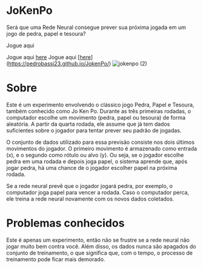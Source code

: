 # JoKenPo
Será que uma Rede Neural consegue prever sua próxima jogada em um jogo de pedra, papel e tesoura?


Jogue aqui

Jogue aqui [here](https://victorribeiro.com/jokenpo)
Jogue aqui [[here](https://victorribeiro.com/jokenpo)](https://pedrobassi23.github.io/JokenPo/)
![jokenpo (2)](https://github.com/user-attachments/assets/58ddf297-8001-46a5-8a6f-9917fb5dfd13)


# Sobre
Este é um experimento envolvendo o clássico jogo Pedra, Papel e Tesoura, também conhecido como Jo Ken Po. Durante as três primeiras rodadas, o computador escolhe um movimento (pedra, papel ou tesoura) de forma aleatória. A partir da quarta rodada, ele assume que já tem dados suficientes sobre o jogador para tentar prever seu padrão de jogadas.

O conjunto de dados utilizado para essa previsão consiste nos dois últimos movimentos do jogador. O primeiro movimento é armazenado como entrada (x), e o segundo como rótulo ou alvo (y). Ou seja, se o jogador escolhe pedra em uma rodada e depois joga papel, o sistema aprende que, após jogar pedra, há uma chance de o jogador escolher papel na próxima rodada.

Se a rede neural prevê que o jogador jogará pedra, por exemplo, o computador joga papel para vencer a rodada. Caso o computador perca, ele treina a rede neural novamente com os novos dados coletados.

# Problemas conhecidos
Este é apenas um experimento, então não se frustre se a rede neural não jogar muito bem contra você. Além disso, os dados nunca são apagados do conjunto de treinamento, o que significa que, com o tempo, o processo de treinamento pode ficar mais demorado.
